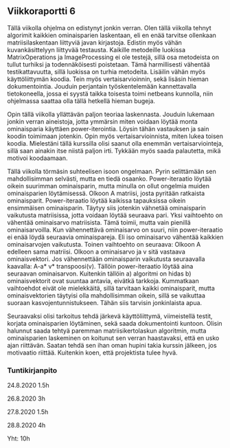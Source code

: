 ## Viikkoraportti 6

Tällä viikolla ohjelma on edistynyt jonkin verran. Olen tällä viikolla tehnyt algorimit kaikkien ominaisparien laskentaan, eli en enää tarvitse ollenkaan matriisilaskentaan liittyviä javan kirjastoja. Edistin myös vähän kuvankäsittelyyn liittyvää testausta. Kaikille metodeille luokissa MatrixOperations ja ImageProcessing ei ole testejä, sillä osa metodeista on tullut turhiksi ja todennäköisesti poistetaan. Tämä harmillisesti vähentää testikattavuutta, sillä luokissa on turhia metodeita.  Lisäilin vähän myös käyttöliittymän koodia. Tein myös vertaisarvioinnin, sekä lisäsin hieman dokumentointia. Jouduin perjantain työskentelemään kannettavalla tietokoneella, jossa ei syystä taikka toisesta toimi netbeans kunnolla, niin ohjelmassa saattaa olla tällä hetkellä hieman bugeja.

Opin tällä viikolla yllättävän paljon teoriaa laskennasta. Jouduin lukemaan jonkin verran aineistoja, jotta ymmärsin miten voidaan löytää monta ominaisparia käyttäen power-iterointia. Löysin tähän vastauksen ja sain koodin toimimaan jotenkin. Opin myös vertaisarvioinnista, miten lukea toisen koodia. Mielestäni tällä kurssilla olisi saanut olla enemmän vertaisarviointeja, sillä saan ainakin itse niistä paljon irti. Tykkään myös saada palautetta, mikä motivoi koodaamaan. 

Tällä viikolla törmäsin suhteelisen isoon ongelmaan. Pyrin selittämään sen mahdollisimman selvästi, mutta en tiedä osaanko. Power-iteraatio löytää oikein suurimman ominaisparin, mutta minulla on ollut ongelmia muiden ominaisparien löytämisessä. Olkoon A matriisi, josta pyritään ratkaista ominaisparit. Power-iteraatio löytää kaikissa tapauksissa oikein ensimmäisen ominaisparin. Täytyy siis jotenkin vähnetää ominaisparin vaikutusta matriisissa, jotta voidaan löytää seuraava pari. Yksi vaihtoehto on vähentää ominaisarvo matriisista. Tämä toimii, mutta vain pienillä ominaisarvoilla. Kun vähennettävä ominaisarvo on suuri, niin power-iteraatio ei enää löydä seuraavia ominaispareja. Eli iso ominaisarvo vähentää kaikkien ominaisarvojen vaikutusta. Toinen vaihtoehto on seuraava: Olkoon A edelleen sama matriisi. Olkoon a ominaisarvo ja v sitä vastaava ominaisvektori. Jos vähennettään ominaisparin vaikutusta seuraavalla kaavalla: A-a\* v\* transpoosi(v). Tällöin power-iteraatio löytää aina seuraavan ominaisarvon. Kuitenkin tällöin a) algoritmi on hidas b) ominaisvektorit ovat suuntaa antavia, eivätkä tarkkoja. Kummatkaan vaihtoehdot eivät ole mielekkäitä, sillä tarvitaan kaikki ominaisparit, mutta ominaisvektorien täytyisi olla mahdollisimman oikein, sillä se vaikuttaa suoraan kasvojentunnistukseen. Tähän siis tarvisin jonkinlaista apua.

Seuraavaksi olisi tarkoitus tehdä järkevä käyttöliittymä, viimeistellä testit, korjata ominaisparien löytäminen, sekä saada dokumentointi kuntoon. Olisin halunnut saada tehtyä paremman matriisikertolaskun algoritmin, mutta ominaisparien laskeminen on koitunut sen verran haastavaksi, että en usko ajan riittävän. Saatan tehdä sen ihan oman hupini takia kurssin jälkeen, jos motivaatio riittää. Kuitenkin koen, että projektista tulee hyvä.

### Tuntikirjanpito

24.8.2020 1.5h

26.8.2020 3h

27.8.2020 1.5h

28.8.2020 4h

Yht: 10h
